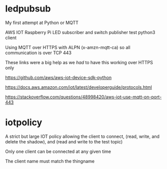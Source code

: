 # ledpubsub
My first attempt at Python or MQTT

AWS IOT Raspberry Pi LED subscriber and switch publisher test python3 client

Using MQTT over HTTPS with ALPN (x-amzn-mqtt-ca) so all communication is over TCP 443

These links were a big help as we *had* to have this working over HTTPS only

https://github.com/aws/aws-iot-device-sdk-python

https://docs.aws.amazon.com/iot/latest/developerguide/protocols.html

https://stackoverflow.com/questions/48998420/aws-iot-use-mqtt-on-port-443


# iotpolicy
A strict but large IOT policy allowing the client to connect, (read, write, and delete the shadow), and (read and write to the test topic)

Only one client can be connected at any given time

The client name must match the thingname
